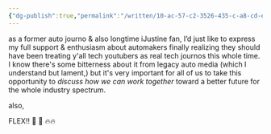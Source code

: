 ```yaml
---
{"dg-publish":true,"permalink":"/written/10-ac-57-c2-3526-435-c-a8-cd-e8-bcf-230-cf-3-c/","dgHomeLink":true,"dgPassFrontmatter":false}
---
```


as a former auto journo & also longtime iJustine fan, I’d just like to express my full support & enthusiasm about automakers finally realizing they should have been treating y'all tech youtubers as real tech journos this whole time. I know there's some bitterness about it from legacy auto media (which I understand but lament,) but it's very important for all of us to take this opportunity to *discuss how we can work together* toward a better future for the whole industry spectrum. 

also, 

FLEX!! 👏 🙌 🔥🔥
